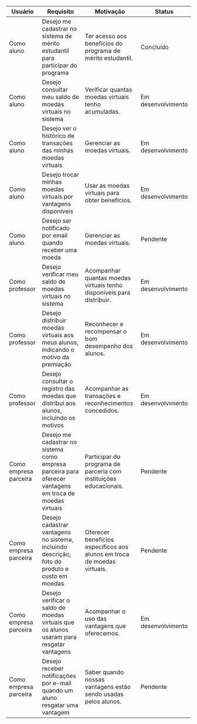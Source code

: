 | Usuário               | Requisito                                                      | Motivação                                                      | Status   |
| --------------------- | -------------------------------------------------------------- | -------------------------------------------------------------- | -------- |
| Como aluno            | Desejo me cadastrar no sistema de mérito estudantil para participar do programa | Ter acesso aos benefícios do programa de mérito estudantil. | Concluído |
| Como aluno            | Desejo consultar meu saldo de moedas virtuais no sistema   | Verificar quantas moedas virtuais tenho acumuladas.         | Em desenvolvimento |
| Como aluno            | Desejo ver o histórico de transações das minhas moedas virtuais | Gerenciar as moedas virtuais. | Em desenvolvimento |
| Como aluno            | Desejo trocar minhas moedas virtuais por vantagens disponíveis | Usar as moedas virtuais para obter benefícios. | Em desenvolvimento |
| Como aluno            | Desejo ser notificado por email quando receber uma moeda       |   Gerenciar as moedas virtuais.                | Pendente |
| Como professor        | Desejo verificar meu saldo de moedas virtuais no sistema    | Acompanhar quantas moedas virtuais tenho disponíveis para distribuir. | Em desenvolvimento |
| Como professor        | Desejo distribuir moedas virtuais aos meus alunos, indicando o motivo da premiação | Reconhecer e recompensar o bom desempenho dos alunos. | Em desenvolvimento |
| Como professor        | Desejo consultar o registro das moedas que distribuí aos alunos, incluindo os motivos | Acompanhar as transações e reconhecimentos concedidos. | Em desenvolvimento |
| Como empresa parceira | Desejo me cadastrar no sistema como empresa parceira para oferecer vantagens em troca de moedas virtuais | Participar do programa de parceria com instituições educacionais. | Pendente |
| Como empresa parceira | Desejo cadastrar vantagens no sistema, incluindo descrição, foto do produto e custo em moedas | Oferecer benefícios específicos aos alunos em troca de moedas virtuais. | Pendente |
| Como empresa parceira | Desejo verificar o saldo de moedas virtuais que os alunos usaram para resgatar vantagens | Acompanhar o uso das vantagens que oferecemos. | Em desenvolvimento |
| Como empresa parceira | Desejo receber notificações por e-mail quando um aluno resgatar uma vantagem | Saber quando nossas vantagens estão sendo usadas pelos alunos. | Pendente |
